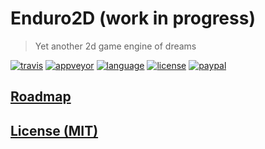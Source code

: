 # Enduro2D (work in progress)

> Yet another 2d game engine of dreams

[![travis][badge.travis]][travis]
[![appveyor][badge.appveyor]][appveyor]
[![language][badge.language]][language]
[![license][badge.license]][license]
[![paypal][badge.paypal]][paypal]

[badge.travis]: https://img.shields.io/travis/enduro2d/enduro2d/master.svg?logo=travis&style=for-the-badge
[badge.appveyor]: https://img.shields.io/appveyor/ci/BlackMATov/enduro2d/master.svg?logo=appveyor&style=for-the-badge
[badge.language]: https://img.shields.io/badge/language-C%2B%2B14-red.svg?style=for-the-badge
[badge.license]: https://img.shields.io/badge/license-MIT-blue.svg?style=for-the-badge
[badge.paypal]: https://img.shields.io/badge/donate-PayPal-orange.svg?logo=paypal&colorA=00457C&style=for-the-badge

[travis]: https://travis-ci.org/enduro2d/enduro2d
[appveyor]: https://ci.appveyor.com/project/BlackMATov/enduro2d
[language]: https://en.wikipedia.org/wiki/C%2B%2B14
[license]: https://en.wikipedia.org/wiki/MIT_License
[paypal]: https://www.paypal.me/matov

## [Roadmap](./ROADMAP.md)

## [License (MIT)](./LICENSE.md)
